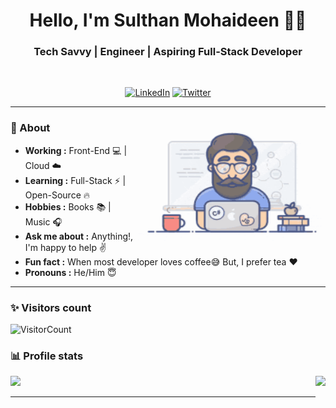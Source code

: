 <h1 align="center"> Hello, I'm Sulthan Mohaideen 👨‍💻 </h1>

<h3 align="center">  Tech Savvy | Engineer | Aspiring Full-Stack Developer </h3> <br>

<p align="center"> 
<a href="https://www.linkedin.com/in/sulthannk/"><img alt="LinkedIn" src="https://img.shields.io/badge/-Sulthan_Mohaideen-blue?style=flat-square&logo=Linkedin&logoColor=white&link=https://www.linkedin.com/in/sulthannk/"></a>
<a href="https://twitter.com/SulthanNK"><img alt="Twitter" src="https://img.shields.io/badge/-SulthanNK-1ca0f1?style=flat-square&logo=twitter&logoColor=white&link=https://twitter.com/SulthanNK"></a>

---------------------------------------------------------------------------------------------------------------------------------------------------------------------------------
<!-- credits for gif https://giphy.com/izmiragency -->

<img align="right" height="200" width="300" src="dev.gif">

### 🤔 About
-  **Working :** Front-End :computer: | Cloud :cloud: 
-  **Learning :** Full-Stack :zap: | Open-Source :fire:	
-  **Hobbies :** Books :books: | Music :headphones:
-  **Ask me about :** Anything!, I'm happy to help :v:
-  **Fun fact :** When most developer loves coffee:sweat_smile: But, I prefer tea :heart: 
-  **Pronouns :** He/Him :innocent: 

---------------------------------------------------------------------------------------------------------------------------------------------------------------------------------
### ✨ Visitors count

![VisitorCount](https://profile-counter.glitch.me/{SulthanNK}/count.svg)

### 📊 Profile stats

<img align="right" height="180em" src="https://github-readme-stats.vercel.app/api/top-langs/?username=SulthanNK&show_icons=true&title_color=fff&icon_color=79ff97&text_color=9f9f9f&bg_color=151515&layout=compact&langs_count=7" />
<img height="180em" src="https://github-readme-stats.vercel.app/api?username=SulthanNK&show_icons=true&title_color=fff&icon_color=79ff97&text_color=9f9f9f&bg_color=151515" />

-------------------------------------------------------------------------------------------------------------------------------------------------------------------------------
<!--

### Hi there 👋 

**SulthanNK/SulthanNK** is a ✨ _special_ ✨ repository because its `README.md` (this file) appears on your GitHub profile. 

- 🔭 I’m currently working on ...
- 🌱 I’m currently learning the ...
- 👯 I’m looking to collaborate on ...
- 🤔 I’m looking for help with ...
- 💬 Ask me about: ...
- 📫 How to reach me: ...
- 😄 Pronouns: ...
- ⚡ Fun fact: ...

-->
